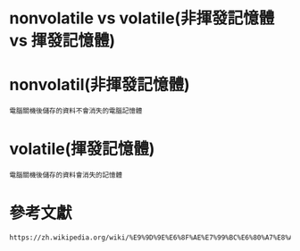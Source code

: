 # nonvolatile  vs volatile(非揮發記憶體 vs 揮發記憶體)
# nonvolatil(非揮發記憶體)
```
電腦關機後儲存的資料不會消失的電腦記憶體
```
# volatile(揮發記憶體)
```
電腦關機後儲存的資料會消失的記憶體
```
# 參考文獻
```
https://zh.wikipedia.org/wiki/%E9%9D%9E%E6%8F%AE%E7%99%BC%E6%80%A7%E8%A8%98%E6%86%B6%E9%AB%94
```

